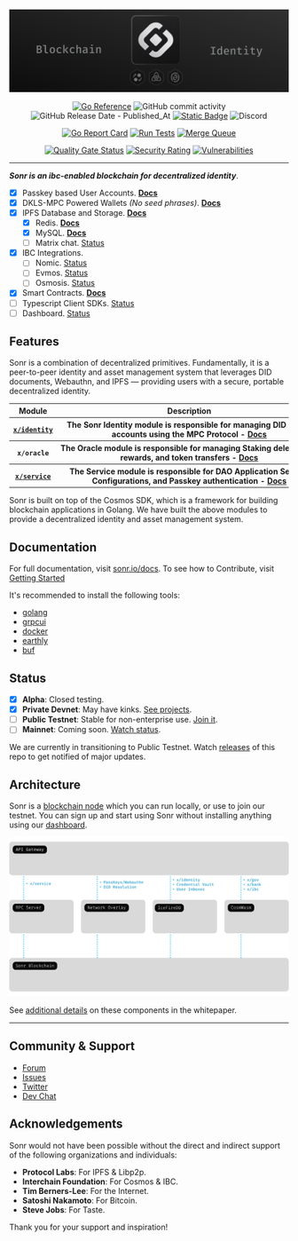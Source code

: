 #

[![Sonr Logo Banner](.github/assets/core-cover.png)](https://sonr.io)

<div style="text-align: center;">

[![Go Reference](https://pkg.go.dev/badge/github.com/sonrhq/sonr.svg)](https://pkg.go.dev/github.com/sonrhq/sonr)
![GitHub commit activity](https://img.shields.io/github/commit-activity/w/sonrhq/sonr)
![GitHub Release Date - Published_At](https://img.shields.io/github/release-date/sonrhq/sonr)
[![Static Badge](https://img.shields.io/badge/homepage-sonr.io-blue?style=flat-square)](https://sonr.io)
![Discord](https://img.shields.io/discord/843061375160156170?logo=discord&label=Discord%20Chat)

[![Go Report Card](https://goreportcard.com/badge/github.com/sonrhq/sonr)](https://goreportcard.com/report/github.com/sonrhq/sonr)
[![Run Tests](https://github.com/sonrhq/sonr/actions/workflows/run-tests.yaml/badge.svg)](https://github.com/sonrhq/sonr/actions/workflows/run-tests.yaml)
[![Merge Queue](https://github.com/sonrhq/sonr/actions/workflows/merge-queue.yaml/badge.svg)](https://github.com/sonrhq/sonr/actions/workflows/merge-queue.yaml)

[![Quality Gate Status](https://sonarcloud.io/api/project_badges/measure?project=sonrhq_sonr&metric=alert_status)](https://sonarcloud.io/summary/new_code?id=sonrhq_sonr)
[![Security Rating](https://sonarcloud.io/api/project_badges/measure?project=sonrhq_sonr&metric=security_rating)](https://sonarcloud.io/summary/new_code?id=sonr-io_sonr)
[![Vulnerabilities](https://sonarcloud.io/api/project_badges/measure?project=sonrhq_sonr&metric=vulnerabilities)](https://sonarcloud.io/summary/new_code?id=sonr-io_sonr)

</div>

---

__*Sonr is an ibc-enabled blockchain for decentralized identity*__.

- [x] Passkey based User Accounts. [__Docs__](https://sonr.io/docs/guides/database)
- [x] DKLS-MPC Powered Wallets *(No seed phrases)*. [__Docs__](https://sonr.io/docs/guides/auth)
- [x] IPFS Database and Storage. [__Docs__](https://sonr.io/docs/guides/storage)
  - [x] Redis. [__Docs__](https://sonr.io/docs/guides/api#rest-api-overview)
  - [x] MySQL. [__Docs__](https://sonr.io/docs/guides/api#graphql-api-overview)
  - [ ] Matrix chat. [Status](https://github.com/sonrhq/sonr/issues/783)
- [x] IBC Integrations.
  - [ ] Nomic. [Status](https://github.com/sonrhq/sonr/issues/784)
  - [ ] Evmos. [Status](https://github.com/sonrhq/sonr/issues/785)
  - [ ] Osmosis. [Status](https://github.com/sonrhq/sonr/issues/786)
- [x] Smart Contracts. [__Docs__](https://sonr.io/docs/guides/storage)
- [ ] Typescript Client SDKs. [Status](https://github.com/sonr-io/front/milestone/2)
- [ ] Dashboard. [Status](https://github.com/sonr-io/front/milestone/1)

## Features

Sonr is a combination of decentralized primitives. Fundamentally, it is a peer-to-peer identity and asset management system that leverages DID documents, Webauthn, and IPFS — providing users with a secure, portable decentralized identity.

<table style="table-layout:fixed; white-space: nowrap;">
  <tr>
    <th>Module</th>
    <th colspan=4>Description</th>
    <th>Status</th>
  </tr>
  <tr>
    <th><code><a href="https://github.com/sonrhq/sonr/x/identity">x/identity</a></code></th>
    <th colspan=4>
    The Sonr Identity module is responsible for managing DID based <br />
    accounts using the MPC Protocol - <a href="https://sonr.io/whitepaper">Docs</a>
    </th>
    <th>
      <a href="https://github.com/sonrhq/sonr/actions/workflows/run-tests.yaml">
        <img src="https://github.com/sonrhq/sonr/actions/workflows/run-tests.yaml/badge.svg" alt="CI Pipeline">
      </a>
    </th>
  </tr>
  <tr>
    <th><code>x/oracle</code></th>
    <th colspan=4>
    The Oracle module is responsible for managing Staking delegations <br />
    rewards, and token transfers - <a href="https://sonr.io/whitepaper">Docs</a>
    </th>
    <th>
      <center>
      🚧
      </center>
    </th>
  </tr>
  <tr>
    <th><code><a href="https://github.com/sonrhq/sonr/x/service">x/service</a></code></th>
    <th colspan=4>
    The Service module is responsible for DAO Application Service <br />
    Configurations, and Passkey authentication - <a href="https://sonr.io/whitepaper">Docs</a>
    </th>
    <th>
      <a href="https://github.com/sonrhq/sonr/x/service/actions/workflows/ci.yml?query=branch%3Amaster++">
        <img src="https://github.com/sonrhq/sonr/x/service/actions/workflows/ci.yml/badge.svg?branch=master" alt="CI Pipeline">
      </a>
    </th>
  </tr>
</table>

Sonr is built on top of the Cosmos SDK, which is a framework for building blockchain applications in Golang. We have built the above modules to provide a decentralized identity and asset management system.

## Documentation

For full documentation, visit [sonr.io/docs](https://sonr.io/docs). To see how to Contribute, visit [Getting Started](./docs/contribution/DEVELOPERS.md)

It's recommended to install the following tools:

- [golang](https://golang.org/doc/install)
- [grpcui](https://github.com/fullstorydev/grpcui)
- [docker](https://docs.docker.com/get-docker/)
- [earthly](https://earthly.dev/get-earthly)
- [buf](https://docs.buf.build/installation)

## Status

- [X] __Alpha__: Closed testing.
- [X] __Private Devnet__: May have kinks. [See projects](https://sonr.io/dashboard).
- [ ] __Public Testnet__: Stable for non-enterprise use. [Join it](https://sonr.io/dashboard).
- [ ] __Mainnet__: Coming soon. [Watch status](https://sonr.io/docs/guides/getting-started/features#feature-status).

We are currently in transitioning to Public Testnet. Watch [releases](https://github.com/sonrhq/sonr/releases) of this repo to get notified of major updates.

## Architecture

Sonr is a [blockchain node](https://sonr.io/dashboard) which you can run locally, or use to join our testnet. You can sign up and start using Sonr without installing anything using our [dashboard](https://sonr.io/dashboard).

![Architecture](.github/assets/architecture.svg)

See [additional details](https://sonr.io/whitepaper) on these components in the whitepaper.

---

## Community & Support

- [Forum](https://github.com/sonrhq/sonr/discussions)
- [Issues](https://github.com/sonrhq/sonr/issues)
- [Twitter](https://sonr.io/twitter)
- [Dev Chat](https://sonr.io/discord)

## Acknowledgements

Sonr would not have been possible without the direct and indirect support of the following organizations and individuals:

- __Protocol Labs__: For IPFS & Libp2p.
- __Interchain Foundation__: For Cosmos & IBC.
- __Tim Berners-Lee__: For the Internet.
- __Satoshi Nakamoto__: For Bitcoin.
- __Steve Jobs__: For Taste.

Thank you for your support and inspiration!

